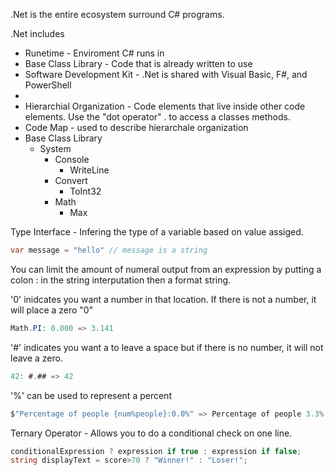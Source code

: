.Net is the entire ecosystem surround C# programs.

.Net includes

- Runetime - Enviroment C# runs in
- Base Class Library - Code that is already written to use
- Software Development Kit - .Net is shared with Visual Basic, F#, and PowerShell
- 
- Hierarchial Organization - Code elements that live inside other code elements. Use the "dot operator" . to access a classes methods.
- Code Map - used to describe hierarchale organization
- Base Class Library
    - System
        - Console
            - WriteLine
        - Convert
            - ToInt32
        - Math
            - Max

Type Interface - Infering the type of a variable based on value assiged.

```c#
var message = "hello" // message is a string
```

You can limit the amount of numeral output from an expression by putting a colon : in the string interputation then a format string.

'0' inidcates you want a number in that location. If there is not a number, it will place a zero "0"

```c#
Math.PI: 0.000 => 3.141
```

'#' indicates you want a to leave a space but if there is no number, it will not leave a zero.

```c#
42: #.## => 42
```

'%' can be used to represent a percent

```c#
$"Percentage of people {num%people}:0.0%" => Percentage of people 3.3%
```

Ternary Operator - Allows you to do a conditional check on one line.

```c#
conditionalExpression ? expression if true : expression if false;
string displayText = score>70 ? "Winner!" : "Loser!";
```


